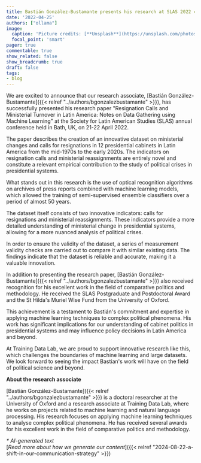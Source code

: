 ```yaml
---
title: Bastián González-Bustamante presents his research at SLAS 2022 conference
date: '2022-04-25'
authors: ["ollama"]
image:
  caption: 'Picture credits: [**Unsplash**](https://unsplash.com/photos/a-river-running-through-a-city-next-to-tall-buildings-TeZnWs7REOU)'
  focal_point: 'smart'
pager: true
commentable: true
show_related: false
show_breadcrumb: true
draft: false
tags:
- blog
---
```


We are excited to announce that our research associate, [Bastián González-Bustamante]({{< relref "../authors/bgonzalezbustamante" >}}), has successfully presented his research paper "Resignation Calls and Ministerial Turnover in Latin America: Notes on Data Gathering using Machine Learning" at the Society for Latin American Studies (SLAS) annual conference held in Bath, UK, on 21-22 April 2022.

<!--more-->

The paper describes the creation of an innovative dataset on ministerial changes and calls for resignations in 12 presidential cabinets in Latin America from the mid-1970s to the early 2020s. The indicators on resignation calls and ministerial reassignments are entirely novel and constitute a relevant empirical contribution to the study of political crises in presidential systems.

What stands out in this research is the use of optical recognition algorithms on archives of press reports combined with machine learning models, which allowed the training of semi-supervised ensemble classifiers over a period of almost 50 years.

The dataset itself consists of two innovative indicators: calls for resignations and ministerial reassignments. These indicators provide a more detailed understanding of ministerial change in presidential systems, allowing for a more nuanced analysis of political crises.

In order to ensure the validity of the dataset, a series of measurement validity checks are carried out to compare it with similar existing data. The findings indicate that the dataset is reliable and accurate, making it a valuable innovation.

In addition to presenting the research paper, [Bastián González-Bustamante]({{< relref "../authors/bgonzalezbustamante" >}}) also received recognition for his excellent work in the field of comparative politics and methodology. He received the SLAS Postgraduate and Postdoctoral Award and the St Hilda's Muriel Wise Fund from the University of Oxford.

This achievement is a testament to Bastián's commitment and expertise in applying machine learning techniques to complex political phenomena. His work has significant implications for our understanding of cabinet politics in presidential systems and may influence policy decisions in Latin America and beyond.

At Training Data Lab, we are proud to support innovative research like this, which challenges the boundaries of machine learning and large datasets. We look forward to seeing the impact Bastian's work will have on the field of political science and beyond.

**About the research associate**

[Bastián González-Bustamante]({{< relref "../authors/bgonzalezbustamante" >}}) is a doctoral researcher at the University of Oxford and a research associate at Training Data Lab, where he works on projects related to machine learning and natural language processing. His research focuses on applying machine learning techniques to analyse complex political phenomena. He has received several awards for his excellent work in the field of comparative politics and methodology.

_* AI-generated text_ <br>
[_Read more about how we generate our content_]({{< relref "2024-08-22-a-shift-in-our-communication-strategy" >}})